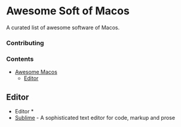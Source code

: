 # Awesome Soft of Macos

A curated list of awesome software of Macos.

### Contributing

### Contents
- [Awesome Macos](#awesome-macos)
    - [Editor](#editor)

## Editor
* Editor *
* [Sublime](https://www.sublimetext.com/) - A sophisticated text editor for code, markup and prose